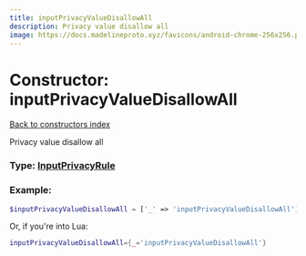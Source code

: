 ```yaml
---
title: inputPrivacyValueDisallowAll
description: Privacy value disallow all
image: https://docs.madelineproto.xyz/favicons/android-chrome-256x256.png
---
```

# Constructor: inputPrivacyValueDisallowAll  
[Back to constructors index](index.md)



Privacy value disallow all




### Type: [InputPrivacyRule](../types/InputPrivacyRule.md)


### Example:

```php
$inputPrivacyValueDisallowAll = ['_' => 'inputPrivacyValueDisallowAll'];
```  


Or, if you're into Lua:

```lua
inputPrivacyValueDisallowAll={_='inputPrivacyValueDisallowAll'}

```


